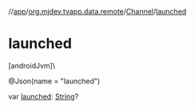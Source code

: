 //[app](../../../index.md)/[org.mjdev.tvapp.data.remote](../index.md)/[Channel](index.md)/[launched](launched.md)

# launched

[androidJvm]\

@Json(name = &quot;launched&quot;)

var [launched](launched.md): [String](https://kotlinlang.org/api/latest/jvm/stdlib/kotlin/-string/index.html)?
